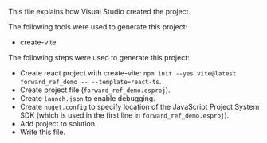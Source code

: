 This file explains how Visual Studio created the project.

The following tools were used to generate this project:
- create-vite

The following steps were used to generate this project:
- Create react project with create-vite: `npm init --yes vite@latest forward_ref_demo -- --template=react-ts`.
- Create project file (`forward_ref_demo.esproj`).
- Create `launch.json` to enable debugging.
- Create `nuget.config` to specify location of the JavaScript Project System SDK (which is used in the first line in `forward_ref_demo.esproj`).
- Add project to solution.
- Write this file.

